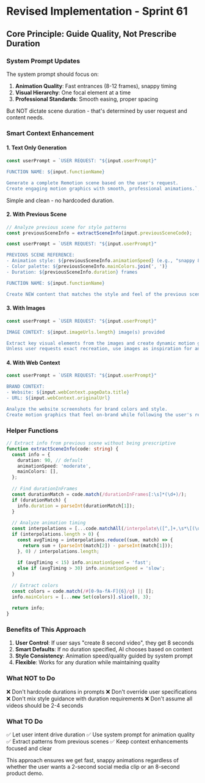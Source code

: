 # Revised Implementation - Sprint 61

## Core Principle: Guide Quality, Not Prescribe Duration

### System Prompt Updates

The system prompt should focus on:
1. **Animation Quality**: Fast entrances (8-12 frames), snappy timing
2. **Visual Hierarchy**: One focal element at a time
3. **Professional Standards**: Smooth easing, proper spacing

But NOT dictate scene duration - that's determined by user request and content needs.

### Smart Context Enhancement

#### 1. Text Only Generation

```typescript
const userPrompt = `USER REQUEST: "${input.userPrompt}"

FUNCTION NAME: ${input.functionName}

Generate a complete Remotion scene based on the user's request.
Create engaging motion graphics with smooth, professional animations.`;
```

Simple and clean - no hardcoded duration.

#### 2. With Previous Scene

```typescript
// Analyze previous scene for style patterns
const previousSceneInfo = extractSceneInfo(input.previousSceneCode);

const userPrompt = `USER REQUEST: "${input.userPrompt}"

PREVIOUS SCENE REFERENCE:
- Animation style: ${previousSceneInfo.animationSpeed} (e.g., "snappy 8-12 frame entries")
- Color palette: ${previousSceneInfo.mainColors.join(', ')}
- Duration: ${previousSceneInfo.duration} frames

FUNCTION NAME: ${input.functionName}

Create NEW content that matches the style and feel of the previous scene.`;
```

#### 3. With Images

```typescript
const userPrompt = `USER REQUEST: "${input.userPrompt}"

IMAGE CONTEXT: ${input.imageUrls.length} image(s) provided

Extract key visual elements from the images and create dynamic motion graphics.
Unless user requests exact recreation, use images as inspiration for animated content.`;
```

#### 4. With Web Context

```typescript
const userPrompt = `USER REQUEST: "${input.userPrompt}"

BRAND CONTEXT:
- Website: ${input.webContext.pageData.title}
- URL: ${input.webContext.originalUrl}

Analyze the website screenshots for brand colors and style.
Create motion graphics that feel on-brand while following the user's request.`;
```

### Helper Functions

```typescript
// Extract info from previous scene without being prescriptive
function extractSceneInfo(code: string) {
  const info = {
    duration: 90, // default
    animationSpeed: 'moderate',
    mainColors: [],
  };
  
  // Find durationInFrames
  const durationMatch = code.match(/durationInFrames[:\s]*(\d+)/);
  if (durationMatch) {
    info.duration = parseInt(durationMatch[1]);
  }
  
  // Analyze animation timing
  const interpolations = [...code.matchAll(/interpolate\([^,]+,\s*\[(\d+),\s*(\d+)\]/g)];
  if (interpolations.length > 0) {
    const avgTiming = interpolations.reduce((sum, match) => {
      return sum + (parseInt(match[2]) - parseInt(match[1]));
    }, 0) / interpolations.length;
    
    if (avgTiming < 15) info.animationSpeed = 'fast';
    else if (avgTiming > 30) info.animationSpeed = 'slow';
  }
  
  // Extract colors
  const colors = code.match(/#[0-9a-fA-F]{6}/g) || [];
  info.mainColors = [...new Set(colors)].slice(0, 3);
  
  return info;
}
```

### Benefits of This Approach

1. **User Control**: If user says "create 8 second video", they get 8 seconds
2. **Smart Defaults**: If no duration specified, AI chooses based on content
3. **Style Consistency**: Animation speed/quality guided by system prompt
4. **Flexible**: Works for any duration while maintaining quality

### What NOT to Do

❌ Don't hardcode durations in prompts
❌ Don't override user specifications
❌ Don't mix style guidance with duration requirements
❌ Don't assume all videos should be 2-4 seconds

### What TO Do

✅ Let user intent drive duration
✅ Use system prompt for animation quality
✅ Extract patterns from previous scenes
✅ Keep context enhancements focused and clear

This approach ensures we get fast, snappy animations regardless of whether the user wants a 2-second social media clip or an 8-second product demo.